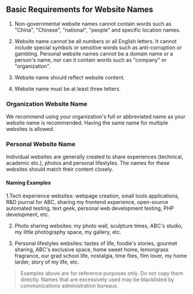 ## Basic Requirements for Website Names

1. Non-governmental website names cannot contain words such as "China", "Chinese", "national", "people" and specific location names.

2. Website name cannot be all numbers or all English letters. It cannot include special symbols or sensitive words such as anti-corruption or gambling. Personal website names cannot be a domain name or a person's name, nor can it contain words such as "company" or "organization".

3. Website name should reflect website content.

4. Website name must be at least three letters.

### Organization Website Name

We recommend using your organization's full or abbreviated name as your website name is recommended. Having the same name for multiple websites is allowed.

### Personal Website Name

Individual websites are generally created to share experiences (technical, academic etc.), photos and personal lifestyles. The names for these websites should match their content closely.

#### Naming Examples

1.Tech experience websites:  webpage creation, small tools applications, R&D journal for ABC, sharing my frontend experience, open-source automated testing, text geek, personal web development testing, PHP development, etc.

2. Photo sharing websites: my photo wall, sculpture times, ABC's studio, my little photography space, my gallery, etc.

3. Personal lifestyles websites: tastes of life, foodie's stories, gourmet sharing,  ABC's exclusive space, home sweet home, lemongrass fragrance, our grad school life, nostalgia, time flies, film lover, my home larder, story of my life, etc.

>Examples above are for reference purposes only. Do not copy them directly. Names that are excessively used may be blacklisted by communications administration bureaus.
